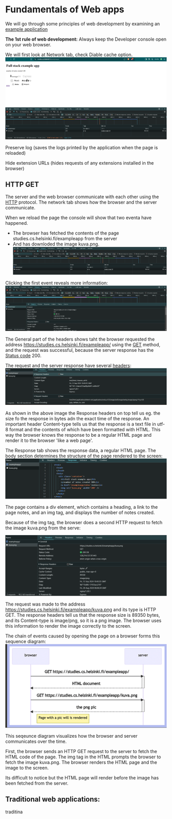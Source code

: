 # Fundamentals of Web apps

We will go through some principles of web development by examining an [example application](https://studies.cs.helsinki.fi/exampleapp/_)

<strong>The 1st rule of web development:</strong> Always keep the Developer console open on your web browser.

We will first look at Network tab, check Diable cache option.
![alt text](image.png)

Preserve log (saves the logs printed by the application when the page is reloaded)

Hide extension URLs (hides requests of any extensions installed in the browser)

## HTTP GET

The server and the web browser communicate with each other using the [HTTP](https://developer.mozilla.org/en-US/docs/Web/HTTP) protocol. The network tab shows how the browser and the server communicate.

When we reload the page the console will show that two eventa have happened.

- The browser has fetched the contents of the page studies.cs.helsinki.fi/exampleapp from the server
- And has downloded the image kuva.png.
  ![alt text](image-1.png)

Clicking the first event reveals more information:
![alt text](image-2.png)

The General part of the headers shows taht the browser requested the address https://studies.cs.helsinki.fi/exampleapp/ using the [GET](https://developer.mozilla.org/en-US/docs/Web/HTTP/Methods/GET) method, and the request was successful, because the server response has the [Status code](https://en.wikipedia.org/wiki/List_of_HTTP_status_codes) 200.

The request and the server response have several [headers](https://en.wikipedia.org/wiki/List_of_HTTP_header_fields):
![alt text](image-3.png)

As shown in the above image the Response headers on top tell us eg. the size fo the response in bytes adn the exact time of the response. An important header Content-type tells us that the response is a text file in utf-8 format and the contents of which have been formatted with HTML. This way the browser knows the response to be a regular HTML page and render it to the browser 'like a web page'.

The Response tab shows the response data, a regular HTML page. The body section determines the structure of the page rendered to the screen:
![alt text](image-4.png)

The page contains a div element, which contains a heading, a link to the page notes, and an img tag, and displays the number of notes created.

Because of the img tag, the browser does a second HTTP request to fetch the image kuva.png from the serve:

![alt text](image-5.png)

The request was made to the address https://studies.cs.helsinki.fi/exampleapp/kuva.png and its type is HTTP GET. The response headers tell us that the response size is 89350 bytes, and its Content-type is image/png, so it is a png image. The browser uses this information to render the image correctly to the screen.

The chain of events caused by opening the page on a browser forms this sequence diagram:
![alt text](image-6.png)

This seqeunce diagram visualizes how the browser and server communicates over the time.

First, the browser sends an HTTP GET request to the server to fetch the HTML code of the page. The img tag in the HTML prompts the browser to fetch the image kuva.png. The browser renders the HTML page and the image to the screen.

Its difficult to notice but the HTML page will render before the image has been fetched from the server.

## Traditional web applications:

traditina
